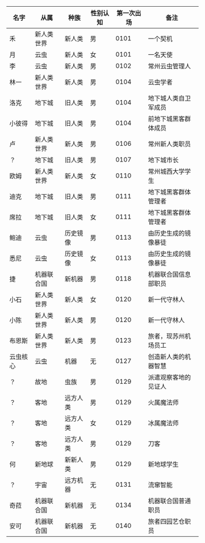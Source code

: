 | 名字   | 从属    | 种族   | 性别认知 | 第一次出场 | 备注         |
|------|-------|------|------|-------|------------|
| 禾    | 新人类世界 | 新人类  | 男    | 0101  | 一个契机       |
| 月    | 云虫    | 新人类  | 女    | 0101  | 一名天使       |
| 李    | 云虫    | 新人类  | 男    | 0102  | 常州云虫管理人    |
| 林一   | 新人类世界 | 新人类  | 男    | 0104  | 云虫学者       |
| 洛克   | 地下城   | 旧人类  | 男    | 0104  | 地下城人类自卫军成员 |
| 小彼得  | 地下城   | 旧人类  | 男    | 0104  | 前地下城黑客群体成员 |
| 卢    | 新人类世界 | 新人类  | 男    | 0106  | 常州新人类职员    |
| ？    | 地下城   | 旧人类  | 男    | 0107  | 地下城市长      |
| 欧姆   | 新人类世界 | 新人类  | 女    | 0110  | 常州城西大学学生   |
| 迪克   | 地下城   | 旧人类  | 男    | 0111  | 地下城黑客群体管理者 |
| 席拉   | 地下城   | 旧人类  | 女    | 0111  | 地下城黑客群体管理者 |
| 鲍迪   | 云虫    | 历史镜像 | 男    | 0113  | 由历史生成的镜像暴徒 |
| 悉尼   | 云虫    | 历史镜像 | 女    | 0113  | 由历史生成的镜像暴徒 |
| 捷    | 机器联合国 | 新机器  | 男    | 0118  | 机器联合国信息部职员 |
| 小石   | 新人类世界 | 新人类  | 女    | 0120  | 新一代守林人     |
| 小陈   | 新人类世界 | 新人类  | 男    | 0120  | 新一代守林人     |
| 布恩斯  | 新人类世界 | 新人类  | 男    | 0123  | 旅者，现苏州机场员工 |
| 云虫核心 | 云虫    | 机器   | 无    | 0127  | 创造新人类的机器智慧 |
| ？    | 故地    | 虫族   | 男    | 0129  | 派遣观察客地的见证人 |
| ？    | 客地    | 远方人类 | 男    | 0129  | 火属魔法师      |
| ？    | 客地    | 远方人类 | 女    | 0129  | 冰属魔法师      |
| ？    | 客地    | 远方人类 | 男    | 0129  | 刀客         |
| 何    | 新地球   | 新新人类 | 男    | 0129  | 新地球学生      |
| ？    | 宇宙    | 远方机器 | 无    | 0131  | 流窜智能       |
| 奇菈   | 机器联合国 | 新机器  | 无    | 0134  | 机器联合国普通职员  |
| 安可   | 机器联合国 | 新机器  | 无    | 0140  | 旅者四园艺仓职员   |
